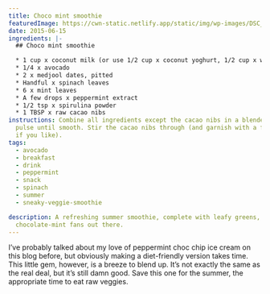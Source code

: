 ```yaml
---
title: Choco mint smoothie
featuredImage: https://cwn-static.netlify.app/static/img/wp-images/DSC_0223-5.jpg
date: 2015-06-15
ingredients: |-
  ## Choco mint smoothie

  * 1 cup x coconut milk (or use 1/2 cup x coconut yoghurt, 1/2 cup x water) 
  * 1/4 x avocado
  * 2 x medjool dates, pitted 
  * Handful x spinach leaves
  * 6 x mint leaves
  * A few drops x peppermint extract
  * 1/2 tsp x spirulina powder
  * 1 TBSP x raw cacao nibs
instructions: Combine all ingredients except the cacao nibs in a blender and
  pulse until smooth. Stir the cacao nibs through (and garnish with a few extra
  if you like).
tags:
  - avocado
  - breakfast
  - drink
  - peppermint
  - snack
  - spinach
  - summer
  - sneaky-veggie-smoothie

description: A refreshing summer smoothie, complete with leafy greens, for the
  chocolate-mint fans out there.
---
```

I’ve probably talked about my love of peppermint choc chip ice cream on this blog before, but obviously making a diet-friendly version takes time. This little gem, however, is a breeze to blend up. It’s not exactly the same as the real deal, but it’s still damn good. Save this one for the summer, the appropriate time to eat raw veggies.